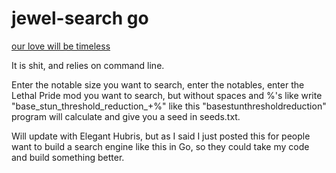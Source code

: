 # jewel-search go
[our love will be timeless](https://www.youtube.com/watch?v=HxXsnFTVR6M)

It is shit, and relies on command line.

Enter the notable size you want to search, enter the notables, enter the Lethal Pride mod you want to search, but without spaces and %'s like write "base_stun_threshold_reduction_+%" like this "basestunthresholdreduction" program will calculate and give you a seed in seeds.txt.


Will update with Elegant Hubris, but as I said I just posted this for people want to build a search engine like this in Go, so they could take my code and build something better.


